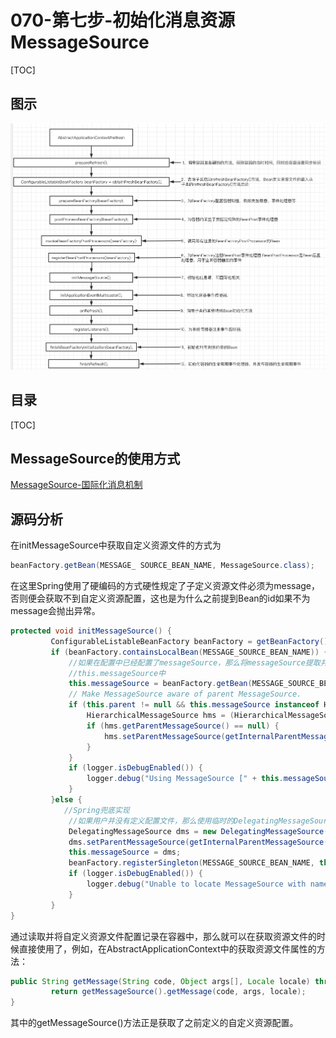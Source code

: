# 070-第七步-初始化消息资源MessageSource

[TOC]

## 图示

![image-20201007151953236](../../assets/image-20201007151953236.png)

## 目录

[TOC]

## MessageSource的使用方式

 [MessageSource-国际化消息机制](../090-Spring机制/020-MessageSource-国际化消息机制/README.md) 

## 源码分析

在initMessageSource中获取自定义资源文件的方式为

```java
beanFactory.getBean(MESSAGE_ SOURCE_BEAN_NAME, MessageSource.class);
```

在这里Spring使用了硬编码的方式硬性规定了子定义资源文件必须为message，否则便会获取不到自定义资源配置，这也是为什么之前提到Bean的id如果不为message会抛出异常。

```java
protected void initMessageSource() {
         ConfigurableListableBeanFactory beanFactory = getBeanFactory();
         if (beanFactory.containsLocalBean(MESSAGE_SOURCE_BEAN_NAME)) {
             //如果在配置中已经配置了messageSource，那么将messageSource提取并记录在  
             //this.messageSource中
             this.messageSource = beanFactory.getBean(MESSAGE_SOURCE_BEAN_NAME, MessageSource.class);
             // Make MessageSource aware of parent MessageSource.
             if (this.parent != null && this.messageSource instanceof HierarchicalMessageSource) {
                 HierarchicalMessageSource hms = (HierarchicalMessageSource) this.messageSource;
                 if (hms.getParentMessageSource() == null) {
                     hms.setParentMessageSource(getInternalParentMessageSource());
                 }
             }
             if (logger.isDebugEnabled()) {
                 logger.debug("Using MessageSource [" + this.messageSource + "]");
             }
         }else {
           	//Spring兜底实现
             //如果用户并没有定义配置文件，那么使用临时的DelegatingMessageSource以便于作为调用  
             DelegatingMessageSource dms = new DelegatingMessageSource();
             dms.setParentMessageSource(getInternalParentMessageSource());
             this.messageSource = dms;
             beanFactory.registerSingleton(MESSAGE_SOURCE_BEAN_NAME, this.messageSource);
             if (logger.isDebugEnabled()) {
                 logger.debug("Unable to locate MessageSource with name '" + MESSAGE_SOURCE_BEAN_NAME +"': using default [" + this.messageSource + "]");
             }
         }
}
```

通过读取并将自定义资源文件配置记录在容器中，那么就可以在获取资源文件的时候直接使用了，例如，在AbstractApplicationContext中的获取资源文件属性的方法：

```java
public String getMessage(String code, Object args[], Locale locale) throws NoSuchMessage Exception {
         return getMessageSource().getMessage(code, args, locale);
}
```

其中的getMessageSource()方法正是获取了之前定义的自定义资源配置。

